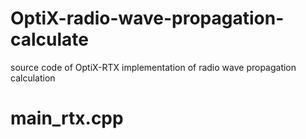 # OptiX-radio-wave-propagation-calculate
source code of OptiX-RTX implementation of radio wave propagation calculation

# main_rtx.cpp

